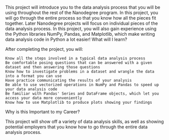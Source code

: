 This project will introduce you to the data analysis process that you will be using throughout the rest of the Nanodegree program. In this project, you will go through the entire process so that you know how all the pieces fit together. Later Nanodegree projects will focus on individual pieces of the data analysis process. In this project, you will also gain experience using the Python libraries NumPy, Pandas, and Matplotlib, which make writing data analysis code in Python a lot easier!
What will I learn?

After completing the project, you will:

    Know all the steps involved in a typical data analysis process
    Be comfortable posing questions that can be answered with a given dataset and then answering those questions
    Know how to investigate problems in a dataset and wrangle the data into a format you can use
    Have practice communicating the results of your analysis
    Be able to use vectorized operations in NumPy and Pandas to speed up your data analysis code
    Be familiar with Pandas' Series and DataFrame objects, which let you access your data more conveniently
    Know how to use Matplotlib to produce plots showing your findings

Why is this Important to my Career?

This project will show off a variety of data analysis skills, as well as showing potential employers that you know how to go through the entire data analysis process.
